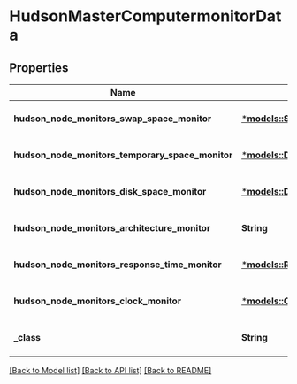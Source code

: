 # HudsonMasterComputermonitorData

## Properties
Name | Type | Description | Notes
------------ | ------------- | ------------- | -------------
**hudson_node_monitors_swap_space_monitor** | [***models::SwapSpaceMonitorMemoryUsage2**](SwapSpaceMonitorMemoryUsage2.md) |  | [optional] [default to None]
**hudson_node_monitors_temporary_space_monitor** | [***models::DiskSpaceMonitorDescriptorDiskSpace**](DiskSpaceMonitorDescriptorDiskSpace.md) |  | [optional] [default to None]
**hudson_node_monitors_disk_space_monitor** | [***models::DiskSpaceMonitorDescriptorDiskSpace**](DiskSpaceMonitorDescriptorDiskSpace.md) |  | [optional] [default to None]
**hudson_node_monitors_architecture_monitor** | **String** |  | [optional] [default to None]
**hudson_node_monitors_response_time_monitor** | [***models::ResponseTimeMonitorData**](ResponseTimeMonitorData.md) |  | [optional] [default to None]
**hudson_node_monitors_clock_monitor** | [***models::ClockDifference**](ClockDifference.md) |  | [optional] [default to None]
**_class** | **String** |  | [optional] [default to None]

[[Back to Model list]](../README.md#documentation-for-models) [[Back to API list]](../README.md#documentation-for-api-endpoints) [[Back to README]](../README.md)


